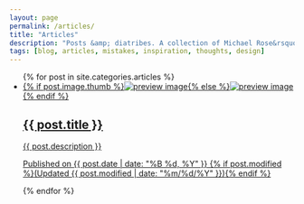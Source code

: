 ```yaml
---
layout: page
permalink: /articles/
title: "Articles"
description: "Posts &amp; diatribes. A collection of Michael Rose&rsquo;s thoughts, inspiration, mistakes, and other minutia."
tags: [blog, articles, mistakes, inspiration, thoughts, design]
---
```


<ul class="post-index unstyled-list">
{% for post in site.categories.articles %}
	<li>
		<article itemprop="blogPost" itemscope itemtype="http://schema.org/BlogPosting">
			<a href="{{ site.url }}{{ post.url }}">
				{% if post.image.thumb %}<img src="{{ site.url }}/images/{{ post.image.thumb }}" class="preview" alt="preview image">{% else %}<img src="{{ site.url }}/images/{{ site.logo }}" class="preview" alt="preview image">{% endif %}
				<h1 itemprop="name">{{ post.title }}</h1>
				<p itemprop="description">{{ post.description }}</p>
				<p class="entry-meta">Published on <span class="entry-date date published"><time datetime="{{ post.date | date_to_xmlschema }}" itemprop="datePublished">{{ post.date | date: "%B %d, %Y" }}</time></span>
				{% if post.modified %}<span class="entry-date date updated">(Updated <time datetime="{{ post.modified }}" itemprop="dateModified">{{ post.modified | date: "%m/%d/%Y" }}</time>)</span>{% endif %}
				</p><!-- /.entry-meta -->
			</a>
		</article>
	</li>
{% endfor %}
</ul><!-- /.unstyled-list -->